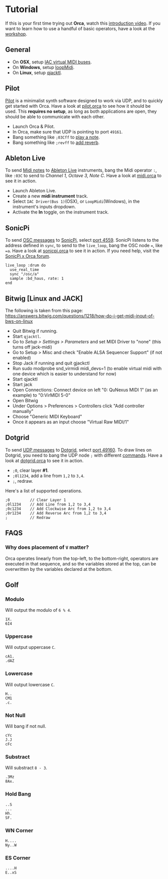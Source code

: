 # Tutorial

If this is your first time trying out **Orca**, watch this [introduction video](https://www.youtube.com/watch?v=RaI_TuISSJE). If you want to learn how to use a handful of basic operators, have a look at the [workshop](WORKSHOP.md).

## General

- On **OSX**, setup [IAC virtual MIDI buses](https://help.ableton.com/hc/en-us/articles/209774225-Using-virtual-MIDI-buses).
- On **Windows**, setup [loopMidi](http://www.tobias-erichsen.de/software/loopmidi.html).
- On **Linux**, setup [qjacktl](https://qjackctl.sourceforge.io/).

## Pilot

[Pilot](https://github.com/hundredrabbits/Pilot) is a minimalist synth software designed to work via UDP, and to quickly get started with Orca. Have a look at [pilot.orca](https://github.com/hundredrabbits/Orca/blob/master/examples/software/pilot.orca) to see how it should be used. This **requires no setup**, as long as both applications are open, they should be able to communicate with each other. 

- Launch Orca & Pilot.
- In Orca, make sure that UDP is pointing to port `49161`.
- Bang something like `;03Cff` to [play a note](https://github.com/hundredrabbits/pilot#play).
- Bang something like `;revff` to [add reverb](https://github.com/hundredrabbits/pilot#effects).

## Ableton Live

To send [Midi notes](https://github.com/hundredrabbits/Orca#midi) to [Ableton Live](https://www.ableton.com/en/) instruments, bang the Midi operator `:`, like `:03C` to send to _Channel 1, Octave 3, Note C_. Have a look at [midi.orca](https://github.com/hundredrabbits/Orca/blob/master/examples/_midi.orca) to see it in action.

- Launch Ableton Live.
- Create a new **midi instrument** track.
- Select `IAC Driver(Bus 1)`(OSX), or `LoopMidi`(Windows), in the instrument's inputs dropdown.
- Activate the **In** toggle, on the instrument track.

## SonicPi

To send [OSC messages](https://github.com/hundredrabbits/Orca#osc) to [SonicPi](http://sonic-pi.net), select [port 4559](https://github.com/hundredrabbits/Orca#osc). SonicPi listens to the address defined in `sync`, to send to the `live_loop`, bang the OSC node `=`, like `=a`. Have a look at [sonicpi.orca](https://github.com/hundredrabbits/Orca/blob/master/examples/software/sonicpi.orca) to see it in action. If you need help, visit the [SonicPi x Orca forum](https://in-thread.sonic-pi.net/t/using-orca-to-control-sonic-pi-with-osc/2381/).

```
live_loop :drum do
  use_real_time
  sync "/osc/a"
  sample :bd_haus, rate: 1
end
```

## Bitwig [Linux and JACK]

The following is taken from this page: https://answers.bitwig.com/questions/1218/how-do-i-get-midi-inout-of-bws-on-linux

- Quit Bitwig if running.
- Start `qjacktl`.
- Go to _Setup > Settings > Parameters_ and set MIDI Driver to "none" (this turns off jack-midi)
- Go to Setup > Misc and check "Enable ALSA Sequencer Support" (if not enabled)
- Stop Jack if running and quit gjackctl
- Run sudo modprobe snd_virmidi midi_devs=1 (to enable virtual midi with one device which is easier to understand for now)
- Start qjacktl
- Start jack
- Open Connections: Connect device on left "0: QuNexus MIDI 1" (as an example) to "0:VirMIDI 5-0"
- Open Bitwig
- Under Options > Preferences > Controllers click "Add controller manually"
- Choose "Generic MIDI Keyboard"
- Once it appears as an input choose "Virtual Raw MIDI/1"

## Dotgrid

To send [UDP messages](https://github.com/hundredrabbits/Orca#udp) to [Dotgrid](http://github.com/hundredrabbits/Dotgrid), select [port 49160](https://github.com/hundredrabbits/Orca#udp). To draw lines on Dotgrid, you need to bang the UDP node `;` with different [commands](https://github.com/hundredrabbits/Dotgrid/blob/master/desktop/sources/scripts/listener.js). Have a look at [dotgrid.orca](https://github.com/hundredrabbits/Orca/blob/master/examples/software/dotgrid.orca) to see it in action.

- `;0`, clear layer **#1**.
- `;0l1234`, add a line from `1,2` to `3,4`.
- `;`, redraw.

Here's a list of supported operations.

```
;0         // Clear Layer 1
;0l1234    // Add Line from 1,2 to 3,4
;0c1234    // Add Clockwise Arc from 1,2 to 3,4
;0r1234    // Add Reverse Arc from 1,2 to 3,4
;          // Redraw
```

## FAQS

### Why does placement of `V` matter?

Orca operates linearly from the top-left, to the bottom-right, operators are executed in that sequence, and so the variables stored at the top, can be overwritten by the variables declared at the bottom.

## Golf

### Modulo

Will output the modulo of `6 % 4`.

```
1X.
6I4
```

### Uppercase

Will output uppercase `C`.

```
cA1.
.dAZ
```

### Lowercase

Will output lowercase `C`.

```
H..
CM1
.c.
```

### Not Null

Will bang if not null.

```
cYc
J.J
cFc
```

### Substract

Will substract `8 - 3`.

```
.3Mz
8Ax.
```

### Hold Bang

```
..S
...
Hh.
SF.
```

### WN Corner

```
H....
Ny..W
```

### ES Corner

```
....H
E..xS
```
